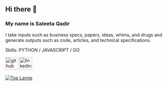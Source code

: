 ## Hi there 👋 
### My name is Saleeta Qadir

I take inputs such as business specs, papers, ideas, whims, and drugs 
 and generate outputs such as code, articles, and technical specifications.

Skills: PYTHON / JAVASCRIPT / GO 

[<img src='https://cdn.jsdelivr.net/npm/simple-icons@3.0.1/icons/github.svg' alt='github' height='40'>](https://github.com/saleeta)  [<img src='https://cdn.jsdelivr.net/npm/simple-icons@3.0.1/icons/linkedin.svg' alt='linkedin' height='40'>](https://www.linkedin.com/in/saleeta-qadir/)  

[![Top Langs](https://github-readme-stats.vercel.app/api/top-langs/?username=saleeta)](https://github.com/anuraghazra/github-readme-stats)

